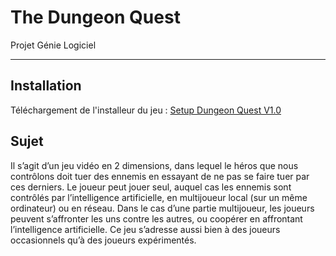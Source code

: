 # The Dungeon Quest
 Projet Génie Logiciel
 _______________________

 ## Installation
 
 Téléchargement de l'installeur du jeu : [Setup Dungeon Quest V1.0](https://github.com/khameds/dungeon_quest/blob/develop/Output/dungeon_quest_setup.exe)

 ## Sujet
Il s’agit d’un jeu vidéo en 2 dimensions, dans lequel le héros que nous contrôlons doit tuer des ennemis en essayant de ne pas se faire tuer par ces derniers. Le joueur peut jouer seul, auquel cas les ennemis sont contrôlés par l’intelligence artificielle, en multijoueur local (sur un même ordinateur) ou en réseau. Dans le cas d’une partie multijoueur, les joueurs peuvent s’affronter les uns contre les autres, ou coopérer en affrontant l’intelligence artificielle. 
Ce jeu s’adresse aussi bien à des joueurs occasionnels qu’à des joueurs expérimentés.
